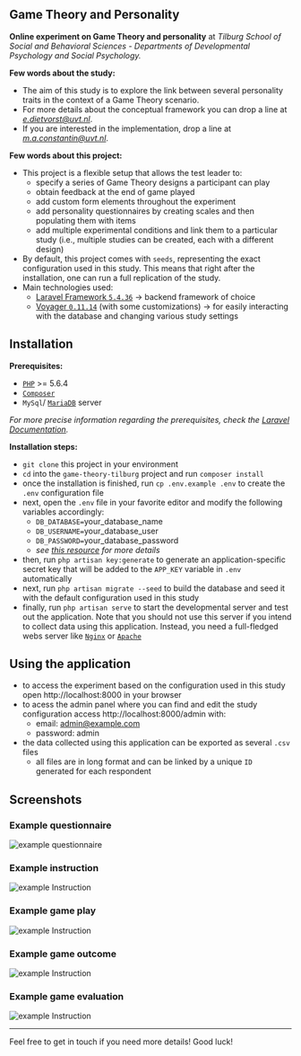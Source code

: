 ## Game Theory and Personality

**Online experiment on Game Theory and personality** at *Tilburg School of Social and Behavioral Sciences - Departments of Developmental Psychology and Social Psychology.*

**Few words about the study:**
 - The aim of this study is to explore the link between several personality traits in the context of a Game Theory scenario.
 - For more details about the conceptual framework you can drop a line at *e.dietvorst@uvt.nl*.
 - If you are interested in the implementation, drop a line at *m.a.constantin@uvt.nl*.
  
**Few words about this project:**
  - This project is a flexible setup that allows the test leader to:
    - specify a series of Game Theory designs a participant can play
    - obtain feedback at the end of game played
    - add custom form elements throughout the experiment
    - add personality questionnaires by creating scales and then populating them with items
    - add multiple experimental conditions and link them to a particular study (i.e., multiple studies can be created, each with a different design)
  - By default, this project comes with `seeds`, representing the exact configuration used in this study. This means that right after the installation, one can run a full replication of the study.  
  - Main technologies used:
    - [Laravel Framework `5.4.36`](https://laravel.com/docs/5.4) &rarr; backend framework of choice 
    - [Voyager `0.11.14`](https://github.com/the-control-group/voyager) (with some customizations) &rarr; for easily interacting with the database and changing various study settings
    
## Installation

**Prerequisites:**
  - [`PHP`](http://php.net/downloads.php) >= 5.6.4
  - [`Composer`](https://getcomposer.org/doc/00-intro.md)
  - `MySql`/ [`MariaDB`](https://downloads.mariadb.org) server
   
*For more precise information regarding the prerequisites, check the [Laravel Documentation](https://laravel.com/docs/5.4).*
 
**Installation steps:**
  - `git clone` this project in your environment
  - `cd` into the `game-theory-tilburg` project and run `composer install`
  - once the installation is finished, run `cp .env.example .env` to create the `.env` configuration file  
  - next, open the `.env` file in your favorite editor and modify the following variables accordingly:
    - `DB_DATABASE=`your_database_name
	- `DB_USERNAME=`your_database_user
	- `DB_PASSWORD=`your_database_password
  	- *see [this resource](https://laravel.com/docs/5.4/configuration#environment-configuration) for more details*
  - then, run `php artisan key:generate` to generate an application-specific secret key that will be added to the `APP_KEY` variable in `.env` automatically
  - next, run `php artisan migrate --seed` to build the database and seed it with the default configuration used in this study
  - finally, run `php artisan serve` to start the developmental server and test out the application. Note that you should not use this server if you intend to collect data using this application. Instead, you need a full-fledged webs server like [`Nginx`](https://www.nginx.com/) or [`Apache`](https://httpd.apache.org/)

## Using the application
- to access the experiment based on the configuration used in this study open http://localhost:8000 in your browser
- to acess the admin panel where you can find and edit the study configuration access http://localhost:8000/admin with:
  - email: admin@example.com
  - password: admin  
- the data collected using this application can be exported as several `.csv` files
  - all files are in long format and can be linked by a unique `ID` generated for each respondent
 
## Screenshots
  
### Example questionnaire
![example questionnaire](https://github.com/mihaiconstantin/game-theory-tilburg/blob/master/demo/demo_questionnaire.PNG)
  
### Example instruction
![example Instruction](https://raw.githubusercontent.com/mihaiconstantin/game-theory-tilburg/99fcfa7a4db93aa473b45f62942aa5f5345f29d1/demo/demo_instruction.PNG)
    
### Example game play
![example Instruction](https://github.com/mihaiconstantin/game-theory-tilburg/blob/master/demo/demo_game_play.PNG) 

### Example game outcome
![example Instruction](https://github.com/mihaiconstantin/game-theory-tilburg/blob/master/demo/demo_game_result.PNG)

### Example game evaluation
![example Instruction](https://github.com/mihaiconstantin/game-theory-tilburg/blob/master/demo/demo_evaluation.PNG) 

--- 

Feel free to get in touch if you need more details! Good luck!
  